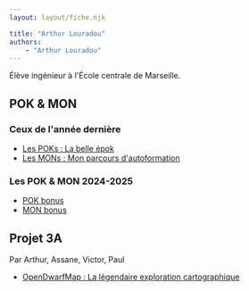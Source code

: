 ```yaml
---
layout: layout/fiche.njk

title: "Arthur Louradou"
authors:
    - "Arthur Louradou"
---
```


Élève ingénieur à l'École centrale de Marseille. 

## POK & MON

### Ceux de l'année dernière

* [Les POKs : La belle épok](../../2023-2024/Louradou-Arthur/pok)
* [Les MONs : Mon parcours d'autoformation](../../2023-2024/Louradou-Arthur/mon)

### Les POK & MON 2024-2025

* [POK bonus](./pok)
* [MON bonus](./mon)

## Projet 3A

Par Arthur, Assane, Victor, Paul

* [OpenDwarfMap : La légendaire exploration cartographique](../../../projets/2023-2024/OpenDwarfMap/)
